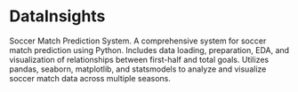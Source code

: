 # DataInsights
Soccer Match Prediction System. A comprehensive system for soccer match prediction using Python. Includes data loading, preparation, EDA, and visualization of relationships between first-half and total goals. Utilizes pandas, seaborn, matplotlib, and statsmodels to analyze and visualize soccer match data across multiple seasons.
